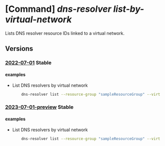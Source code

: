 # [Command] _dns-resolver list-by-virtual-network_

Lists DNS resolver resource IDs linked to a virtual network.

## Versions

### [2022-07-01](/Resources/mgmt-plane/L3N1YnNjcmlwdGlvbnMve30vcmVzb3VyY2Vncm91cHMve30vcHJvdmlkZXJzL21pY3Jvc29mdC5uZXR3b3JrL3ZpcnR1YWxuZXR3b3Jrcy97fS9saXN0ZG5zcmVzb2x2ZXJz/2022-07-01.xml) **Stable**

<!-- mgmt-plane /subscriptions/{}/resourcegroups/{}/providers/microsoft.network/virtualnetworks/{}/listdnsresolvers 2022-07-01 -->

#### examples

- List DNS resolvers by virtual network
    ```bash
        dns-resolver list --resource-group "sampleResourceGroup" --virtual-network-name "sampleVirtualNetwork"
    ```

### [2023-07-01-preview](/Resources/mgmt-plane/L3N1YnNjcmlwdGlvbnMve30vcmVzb3VyY2Vncm91cHMve30vcHJvdmlkZXJzL21pY3Jvc29mdC5uZXR3b3JrL3ZpcnR1YWxuZXR3b3Jrcy97fS9saXN0ZG5zcmVzb2x2ZXJz/2023-07-01-preview.xml) **Stable**

<!-- mgmt-plane /subscriptions/{}/resourcegroups/{}/providers/microsoft.network/virtualnetworks/{}/listdnsresolvers 2023-07-01-preview -->

#### examples

- List DNS resolvers by virtual network
    ```bash
        dns-resolver list --resource-group "sampleResourceGroup" --virtual-network-name "sampleVirtualNetwork"
    ```
